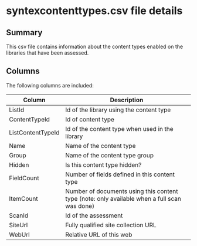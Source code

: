# syntexcontenttypes.csv file details

## Summary

This csv file contains information about the content types enabled on the libraries that have been assessed.

## Columns

The following columns are included:

Column|Description|
------|-----------|
ListId| Id of the library using the content type
ContentTypeId| Id of content type
ListContentTypeId| Id of the content type when used in the library
Name| Name of the content type
Group| Name of the content type group
Hidden| Is this content type hidden?
FieldCount| Number of fields defined in this content type
ItemCount| Number of documents using this content type (note: only available when a full scan was done)
ScanId| Id of the assessment
SiteUrl | Fully qualified site collection URL
WebUrl | Relative URL of this web
